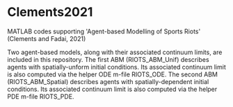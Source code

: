 # Clements2021
MATLAB codes supporting 'Agent-based Modelling of Sports Riots' (Clements and Fadai, 2021)

Two agent-based models, along with their associated continuum limits, are included in this repository. The first ABM (RIOTS_ABM_Unif) describes agents with spatially-unform initial conditions. Its associated continuum limit is also computed via the helper ODE m-file RIOTS_ODE. The second ABM (RIOTS_ABM_Spatial) describes agents with spatially-dependent initial conditions. Its associated continuum limit is also computed via the helper PDE m-file RIOTS_PDE. 
